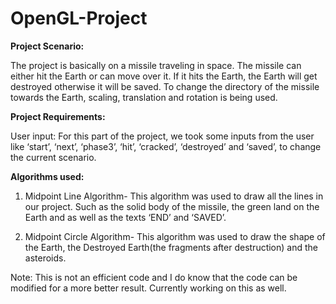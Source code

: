 # OpenGL-Project
<div>
  <p style=font-family: system-ui;"><b>Project Scenario:</b>
 
The project is basically on a missile traveling in space. The missile can either hit the Earth or can move over it. If it hits the Earth, the Earth will get destroyed otherwise it will be saved. To change the directory of the missile towards the Earth, scaling, translation and rotation is being used.<br>

<b>Project Requirements:</b><br>

User input: For this part of the project, we took some inputs from the user like ‘start’, ‘next’, ‘phase3’, ‘hit’, ‘cracked’, ‘destroyed’ and ‘saved’, to change the current scenario.<br>

<b>Algorithms used:</b><br> 

1.	Midpoint Line Algorithm- This algorithm was used to draw all the lines in our project. Such as the solid body of the missile, the green land on the Earth and as well as the texts ‘END’ and ‘SAVED’.<br>

2.	Midpoint Circle Algorithm- This algorithm was used to draw the shape of the Earth, the Destroyed Earth(the fragments after destruction) and the asteroids.<br>

Note: This is not an efficient code and I do know that the code can be modified for a more better result. Currently working on this as well.
 </p>
</div>

